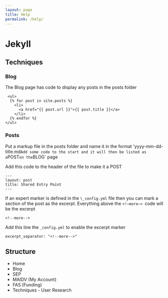 ```yaml
---
layout: page
title: Help
permalink: /help/
---
```


# Jekyll
## Techniques
### Blog
The Blog page has code to display any posts in the posts folder
```
 <ul>
  {% for post in site.posts %}
    <li>
      <a href="{{ post.url }}">{{ post.title }}</a>
    </li>
  {% endfor %}
</ul> 
```

### Posts
Put a markup file in the posts folder and name it in the format 
'yyyy-mm-dd-title.md`
Add some code to the start and it will then be listed as a `POST` on the `BLOG` page

Add this code to the header of the file to make it a POST 
``` 
---
layout: post
title: Shared Entry Point
--- 
```

If an expert marker is defined in the `\_config.yml` file then you can mark a section of the post as the excerpt. 
Everything above the  `<!—more—> `code will be the excerpt
```
<!--more--> 
```

Add this line the `_config.yml` to enable the excerpt marker
``` 
excerpt_separator: "<!--more-->" 
```

## Structure
- Home
- Blog
- SEP
- MAIDV (My Account)
- FAS (Funding)
- Techniques - User Research


